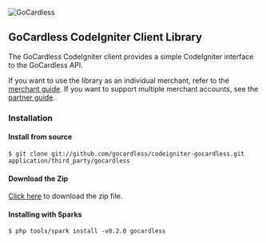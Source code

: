 ![GoCardless](https://gocardless.com/resources/logo.png)

## GoCardless CodeIgniter Client Library

The GoCardless CodeIgniter client provides a simple CodeIgniter interface to the GoCardless
API.

If you want to use the library as an individual merchant, refer to the
[merchant guide](https://gocardless.com/docs/php/merchant_client_guide). If
you want to support multiple merchant accounts, see the
[partner guide](https://gocardless.com/docs/php/partner_client_guide).

### Installation

#### Install from source

```console
$ git clone git://github.com/gocardless/codeigniter-gocardless.git application/third_party/gocardless
```

#### Download the Zip

[Click here](https://github.com/gocardless/codeigniter-gocardless/zipball/0.2.0)
to download the zip file.

#### Installing with Sparks

```console
$ php tools/spark install -v0.2.0 gocardless
```